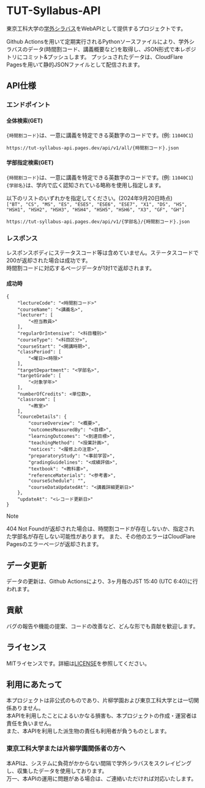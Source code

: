 # TUT-Syllabus-API
東京工科大学の[学外シラバス](https://kyo-web.teu.ac.jp/campussy)をWebAPIとして提供するプロジェクトです。

Github Actionsを用いて定期実行されるPythonソースファイルにより、学外シラバスのデータ(時間割コード、講義概要など)を取得し、JSON形式で本レポジトリにコミット&プッシュします。
プッシュされたデータは、CloudFlare Pagesを用いて静的JSONファイルとして配信されます。

## API仕様
### エンドポイント
#### 全体検索(GET)
`{時間割コード}`は、一意に講義を特定できる英数字のコードです。(例: `11040C1`)
```
https://tut-syllabus-api.pages.dev/api/v1/all/{時間割コード}.json
```

#### 学部指定検索(GET)
`{時間割コード}`は、一意に講義を特定できる英数字のコードです。(例: `11040C1`)  
`{学部名}`は、学内で広く認知されている略称を使用し指定します。  

以下のリストのいずれかを指定してください。(2024年9月20日時点)  
`["BT", "CS", "MS", "ES", "ESE5", "ESE6", "ESE7", "X1", "DS", "HS", "HSH1", "HSH2", "HSH3", "HSH4", "HSH5", "HSH6", "X3", "GF", "GH"]`
```
https://tut-syllabus-api.pages.dev/api/v1/{学部名}/{時間割コード}.json
```

### レスポンス
レスポンスボディにステータスコード等は含めていません。ステータスコードで200が返却された場合は成功です。  
時間割コードに対応するページデータが1対1で返却されます。
#### 成功時
```
{
    "lectureCode": "<時間割コード>"
    "courseName": "<講義名>",
    "lecturer": [
        "<担当教員>"
    ],
    "regularOrIntensive": "<科目種別>"
    "courseType": "<科目区分>",
    "courseStart": "<開講時期>",
    "classPeriod": [
        "<曜日><時限>"
    ],
    "targetDepartment": "<学部名>",
    "targetGrade": [
        "<対象学年>"
    ],
    "numberOfCredits": <単位数>,
    "classroom": [
        "<教室>"
    ],
    "courceDetails": {
        "courseOverview": "<概要>",
        "outcomesMeasuredBy": "<目標>",
        "learningOutcomes": "<到達目標>",
        "teachingMethod": "<授業計画>",
        "notices": "<履修上の注意>",
        "preparatoryStudy": "<事前学習>",
        "gradingGuidelines": "<成績評価>",
        "textbook": "<教科書>",
        "referenceMaterials": "<参考書>",
        "courseSchedule": "",
        "courseDataUpdatedAt": "<講義詳細更新日>"
    },
    "updateAt": "<レコード更新日>"
}
```

> [!NOTE]
> 404 Not Foundが返却された場合は、時間割コードが存在しないか、指定された学部名が存在しない可能性があります。
> また、その他のエラーはCloudFlare Pagesのエラーページが返却されます。

## データ更新
データの更新は、Github Actionsにより、3ヶ月毎のJST 15:40 (UTC 6:40)に行われます。

## 貢献
バグの報告や機能の提案、コードの改善など、どんな形でも貢献を歓迎します。

## ライセンス
MITライセンスです。詳細は[LICENSE](LICENSE)を参照してください。

## 利用にあたって
本プロジェクトは非公式のものであり、片柳学園および東京工科大学とは一切関係ありません。  
本APIを利用したことによるいかなる損害も、本プロジェクトの作成・運営者は責任を負いません。  
また、本APIを利用した派生物の責任も利用者が負うものとします。

### 東京工科大学または片柳学園関係者の方へ
本APIは、システムに負荷がかからない間隔で学外シラバスをスクレイピングし、収集したデータを使用しております。  
万一、本APIの運用に問題がある場合は、ご連絡いただければ対応いたします。
